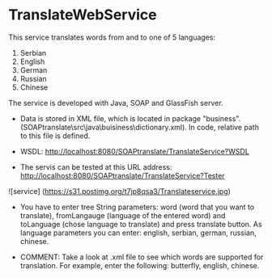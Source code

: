 # TranslateWebService
This service translates words from and to one of 5 languages:
<ol>
<li>Serbian</li>
<li>English</li>
<li>German</li>
<li>Russian</li>
<li>Chinese</li>
</ol>
The service is developed with Java, SOAP and GlassFish server.

* Data is stored in XML file, which is located in package "business". (SOAPtranslate\src\java\buisiness\dictionary.xml). In code, relative path to this file is defined.

* WSDL: [http://localhost:8080/SOAPtranslate/TranslateService?WSDL](http://localhost:8080/SOAPtranslate/TranslateService?WSDL)

* The servis can be tested at this URL address: [http://localhost:8080/SOAPtranslate/TranslateService?Tester](http://localhost:8080/SOAPtranslate/TranslateService?Tester)

![service] (https://s31.postimg.org/t7jp8qsa3/Translateservice.jpg)
* You have to enter tree String parameters: word (word that you want to translate), fromLangauge (language of the entered word) and toLanguage (chose language to translate) and press translate button. As language parameters you can enter: english, serbian, german, russian, chinese. 

* COMMENT: Take a look at .xml file to see which words are supported for translation. For example, enter the following: butterfly, english, chinese.
